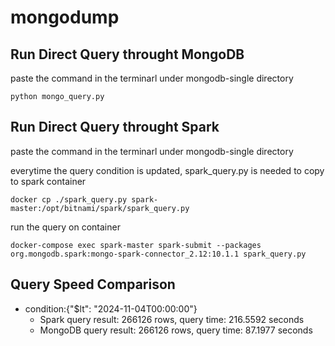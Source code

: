 # mongodump

## Run Direct Query throught MongoDB
paste the command in the terminarl under mongodb-single directory

```python mongo_query.py```

## Run Direct Query throught Spark
paste the command in the terminarl under mongodb-single directory

everytime the query condition is updated, spark_query.py is needed to copy to spark container

```docker cp ./spark_query.py spark-master:/opt/bitnami/spark/spark_query.py```

run the query on container

```docker-compose exec spark-master spark-submit --packages org.mongodb.spark:mongo-spark-connector_2.12:10.1.1 spark_query.py```

## Query Speed Comparison

- condition:{"$lt": "2024-11-04T00:00:00"}
    - Spark query result: 266126 rows, query time: 216.5592 seconds
     - MongoDB query result: 266126 rows, query time: 87.1977 seconds